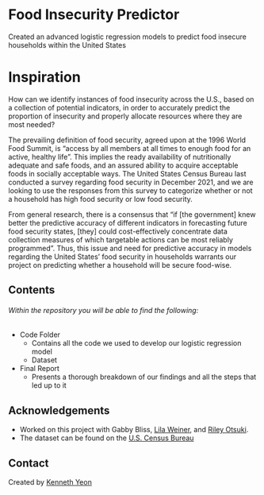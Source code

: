 # Food Insecurity Predictor
Created an advanced logistic regression models to predict food insecure households within the United States

# Inspiration
How can we identify instances of food insecurity across the U.S., based on a collection of potential indicators, in order to accurately predict the proportion of insecurity and properly allocate resources where they are most needed?

The prevailing definition of food security, agreed upon at the 1996 World Food Summit, is “access by all members at all times to enough food for an active, healthy life”. This implies the ready availability of nutritionally adequate and safe foods, and an assured ability to acquire acceptable foods in socially acceptable ways. The United States Census Bureau last conducted a survey regarding food security in December 2021, and we are looking to use the responses from this survey to categorize whether or not a household has high food security or low food security. 

From general research, there is a consensus that “if [the government] knew better the predictive accuracy of different indicators in forecasting future food security states, [they] could cost-effectively concentrate data collection measures of which targetable actions can be most reliably programmed”. Thus, this issue and need for predictive accuracy in models regarding the United States’ food security in households warrants our project on predicting whether a household will be secure food-wise.  

## Contents
###### Within the repository you will be able to find the following:
- Code Folder
  - Contains all the code we used to develop our logistic regression model
  - Dataset
- Final Report
  - Presents a thorough breakdown of our findings and all the steps that led up to it

## Acknowledgements
- Worked on this project with Gabby Bliss, [Lila Weiner](https://www.linkedin.com/in/lila-weiner-30512b25b/), and [Riley Otsuki](https://www.linkedin.com/in/rileyotsuki/).
- The dataset can be found on the [U.S. Census Bureau](https://www.census.gov/data/datasets/time-series/demo/cps/cps-supp_cps-repwgt/cps-food-security.html#cpssupps)

## Contact
Created by [Kenneth Yeon](https://www.linkedin.com/in/kennethyeon/)
